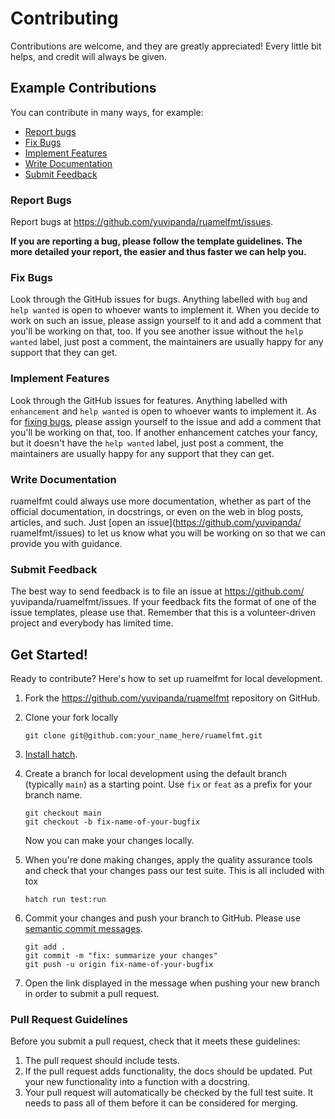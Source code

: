 # Contributing

Contributions are welcome, and they are greatly appreciated! Every little bit
helps, and credit will always be given.

## Example Contributions

You can contribute in many ways, for example:

- [Report bugs](#report-bugs)
- [Fix Bugs](#fix-bugs)
- [Implement Features](#implement-features)
- [Write Documentation](#write-documentation)
- [Submit Feedback](#submit-feedback)

### Report Bugs

Report bugs at https://github.com/yuvipanda/ruamelfmt/issues.

**If you are reporting a bug, please follow the template guidelines. The more
detailed your report, the easier and thus faster we can help you.**

### Fix Bugs

Look through the GitHub issues for bugs. Anything labelled with `bug` and
`help wanted` is open to whoever wants to implement it. When you decide to work on such
an issue, please assign yourself to it and add a comment that you'll be working on that,
too. If you see another issue without the `help wanted` label, just post a comment, the
maintainers are usually happy for any support that they can get.

### Implement Features

Look through the GitHub issues for features. Anything labelled with
`enhancement` and `help wanted` is open to whoever wants to implement it. As
for [fixing bugs](#fix-bugs), please assign yourself to the issue and add a comment that
you'll be working on that, too. If another enhancement catches your fancy, but it
doesn't have the `help wanted` label, just post a comment, the maintainers are usually
happy for any support that they can get.

### Write Documentation

ruamelfmt could always use more documentation, whether as
part of the official documentation, in docstrings, or even on the web in blog
posts, articles, and such. Just \[open an issue\](https://github.com/yuvipanda/
ruamelfmt/issues) to let us know what you will be working on
so that we can provide you with guidance.

### Submit Feedback

The best way to send feedback is to file an issue at https://github.com/
yuvipanda/ruamelfmt/issues. If your feedback fits the format of one of
the issue templates, please use that. Remember that this is a volunteer-driven
project and everybody has limited time.

## Get Started!

Ready to contribute? Here's how to set up ruamelfmt for
local development.

1. Fork the https://github.com/yuvipanda/ruamelfmt
   repository on GitHub.

1. Clone your fork locally

   ```shell
   git clone git@github.com:your_name_here/ruamelfmt.git
   ```

1. [Install hatch](https://hatch.pypa.io/latest/install/).

1. Create a branch for local development using the default branch (typically `main`)
   as a starting
   point. Use `fix` or `feat` as a prefix for your branch name.

   ```shell
   git checkout main
   git checkout -b fix-name-of-your-bugfix
   ```

   Now you can make your changes locally.

1. When you're done making changes, apply the quality assurance tools and check
   that your changes pass our test suite. This is all included with tox

   ```shell
   hatch run test:run
   ```

1. Commit your changes and push your branch to GitHub. Please use [semantic
   commit messages](https://www.conventionalcommits.org/).

   ```shell
   git add .
   git commit -m "fix: summarize your changes"
   git push -u origin fix-name-of-your-bugfix
   ```

1. Open the link displayed in the message when pushing your new branch in order
   to submit a pull request.

### Pull Request Guidelines

Before you submit a pull request, check that it meets these guidelines:

1. The pull request should include tests.
1. If the pull request adds functionality, the docs should be updated. Put your
   new functionality into a function with a docstring.
1. Your pull request will automatically be checked by the full test suite.
   It needs to pass all of them before it can be considered for merging.
